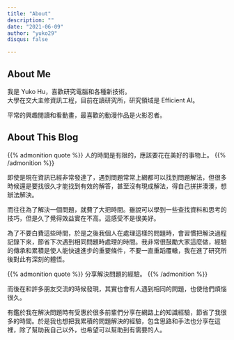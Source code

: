 ```yaml
---
title: "About"
description: ""
date: "2021-06-09"
author: "yuko29"
disqus: false

---
```


## About Me

我是 Yuko Hu，喜歡研究電腦和各種新技術。  
大學在交大主修資訊工程，目前在讀研究所，研究領域是 Efficient AI。 

平常的興趣閱讀和看動畫，最喜歡的動漫作品是火影忍者。  


## About This Blog


{{% admonition quote %}}
人的時間是有限的，應該要花在美好的事物上。
{{% /admonition %}}

即使是現在資訊已經非常發達了，遇到問題常常上網都可以找到問題解法，但很多時候還是要找很久才能找到有效的解答，甚至沒有現成解法，得自己拼拼湊湊，想辦法解決。  

而往往為了解決一個問題，就費了大把時間。雖說可以學到一些查找資料和思考的技巧，但是久了覺得效益實在不高。這感受不是很美好。

為了不要白費這些時間，於是之後我個人在處理這樣的問題時，會習慣把解決過程記錄下來，節省下次遇到相同問題時處理的時間。我非常很鼓勵大家這麼做，經驗的傳承和累積是使人能快速進步的重要條件，不要一直重蹈覆轍，我在進了研究所後對此有深刻的體悟。

{{% admonition quote %}}
分享解決問題的經驗。
{{% /admonition %}}

而後在和許多朋友交流的時候發現，其實也會有人遇到相同的問題，也使他們煩惱很久。

有鑑於我在解決問題時有受惠於很多前輩們分享在網路上的知識經驗，節省了我很多的時間。於是我也想把我累積的問題解決的經驗，包含思路和手法也分享在這裡，除了幫助我自己以外，也希望可以幫助到有需要的人。